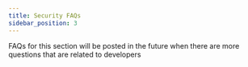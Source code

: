 ```yaml
---
title: Security FAQs
sidebar_position: 3
---
```


FAQs for this section will be posted in the future when there are more questions that are related to developers

